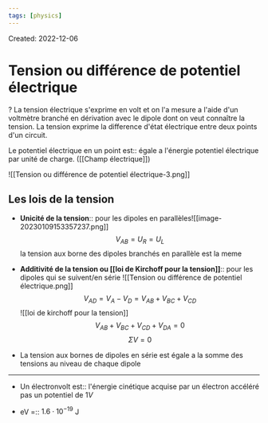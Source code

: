 ```yaml
---
tags: [physics] 
---
```

Created: 2022-12-06

# Tension ou différence de potentiel électrique
?
La tension électrique s'exprime en volt et on l'a mesure a l'aide d'un voltmètre branché en dérivation avec le dipole dont on veut connaître la tension. La tension exprime la difference d'état électrique entre deux points d'un circuit. 
<!--SR:!2024-03-07,218,190-->

Le potentiel électrique en un point est:: égale a l'énergie potentiel électrique par unité de charge. ([[Champ électrique]])
<!--SR:!2024-01-07,89,186-->

<!--SR:!2023-02-22,28,150-->
![[Tension ou différence de potentiel électrique-3.png]]

## Les lois de la tension
- **Unicité de la tension**:: pour les dipoles en parallèles![[image-20230109153357237.png]]$$V_{AB}=U_R=U_L$$la tension aux borne des dipoles branchés en parallèle est la meme
<!--SR:!2023-11-19,83,230-->

- **Additivité de la tension ou [[loi de Kirchoff pour la tension]]**:: pour les dipoles qui se suivent/en série ![[Tension ou différence de potentiel électrique.png]] $$V_{AD}=V_{A}-V_{D}=V_{AB}+V_{BC}+V_{CD}$$![[loi de kirchoff pour la tension]]$$V_{AB}+V_{BC}+V_{CD}+V_{DA}=0$$$$\Sigma V=0$$
<!--SR:!2023-12-04,192,216-->
- La tension aux bornes de dipoles en série est égale a la somme des tensions au niveau de chaque dipole
<!--SR:!2022-12-17,8,250-->

---
- Un électronvolt est:: l'énergie cinétique acquise par un électron accéléré pas un potentiel de $1V$
<!--SR:!2023-10-14,26,130-->
- eV =:: $1.6\cdot 10^{-19}$ J
<!--SR:!2023-12-08,67,201-->